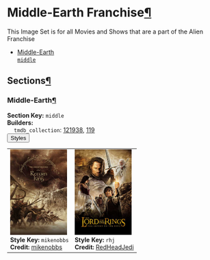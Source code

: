 <h1 id="middle-earth-franchise">Middle-Earth Franchise<a class="headerlink" href="#middle-earth-franchise" title="Permalink to this heading">¶</a></h1>
This Image Set is for all Movies and Shows that are a part of the Alien Franchise

<ul class="images-index-table">
  <li><a href="#middle-earth"><div class="images-inline-link">Middle-Earth<br><code>middle</code></div></a></li>
</ul>

<h2 id="sections">Sections<a class="headerlink" href="#sections" title="Permalink to this heading">¶</a></h2>
<h3 id="middle-earth">Middle-Earth<a class="headerlink" href="#middle-earth" title="Permalink to this heading">¶</a></h3>
<strong>Section Key:</strong> <code>middle</code>
<br><strong>Builders:</strong>
<br>
&nbsp;&nbsp;&nbsp;&nbsp;<code>tmdb_collection</code>: <a href="https://www.themoviedb.org/collection/121938" target="_blank" rel="noopener noreferrer">121938</a>, <a href="https://www.themoviedb.org/collection/119" target="_blank" rel="noopener noreferrer">119</a><br>
</ul>
<button class="image-accordion">Styles</button>
<div class="image-panel">
  <table class="image-table">
    <tr>
      <td>
        <div>
          <a href="https://theposterdb.com/set/115877" target="_blank" rel="noopener noreferrer"><img src="https://raw.githubusercontent.com/meisnate12/PMM-Image-Sets/master/middle/styles/middle/mikenobbs.jpg" height="200"/></a><br>
          <strong>Style Key:</strong> <code>mikenobbs</code><br>
          <strong>Credit:</strong> <a href="https://theposterdb.com/set/115877" target="_blank" rel="noopener noreferrer">mikenobbs</a><br>
        </div>
      </td>
      <td>
        <div>
          <a href="https://theposterdb.com/set/554" target="_blank" rel="noopener noreferrer"><img src="https://raw.githubusercontent.com/meisnate12/PMM-Image-Sets/master/middle/styles/middle/rhj.jpg" height="200"/></a><br>
          <strong>Style Key:</strong> <code>rhj</code><br>
          <strong>Credit:</strong> <a href="https://theposterdb.com/set/554" target="_blank" rel="noopener noreferrer">RedHeadJedi</a><br>
        </div>
      </td>
    </tr>
  </table>
</div>

